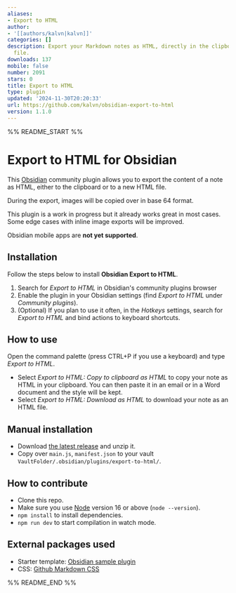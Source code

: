 ```yaml
---
aliases:
- Export to HTML
author:
- '[[authors/kalvn|kalvn]]'
categories: []
description: Export your Markdown notes as HTML, directly in the clipboard or as a
  file.
downloads: 137
mobile: false
number: 2091
stars: 0
title: Export to HTML
type: plugin
updated: '2024-11-30T20:20:33'
url: https://github.com/kalvn/obsidian-export-to-html
version: 1.1.0
---
```


%% README_START %%

# Export to HTML for Obsidian
This [Obsidian](https://obsidian.md) community plugin allows you to export the content of a note as HTML, either to the clipboard or to a new HTML file.

During the export, images will be copied over in base 64 format.

This plugin is a work in progress but it already works great in most cases. Some edge cases with inline image exports will be improved.

Obsidian mobile apps are **not yet supported**.

## Installation
Follow the steps below to install **Obsidian Export to HTML**.

1. Search for *Export to HTML* in Obsidian's community plugins browser
2. Enable the plugin in your Obsidian settings (find *Export to HTML* under *Community plugins*).
3. (Optional) If you plan to use it often, in the *Hotkeys* settings, search for *Export to HTML* and bind actions to keyboard shortcuts.

## How to use
Open the command palette (press <key>CTRL+P</key> if you use a keyboard) and type *Export to HTML*.

- Select *Export to HTML: Copy to clipboard as HTML* to copy your note as HTML in your clipboard. You can then paste it in an email or in a Word document and the style will be kept.
- Select *Export to HTML: Download as HTML* to download your note as an HTML file.

## Manual installation
- Download [the latest release](https://github.com/kalvn/obsidian-export-to-html/releases) and unzip it.
- Copy over `main.js`, `manifest.json` to your vault `VaultFolder/.obsidian/plugins/export-to-html/`.

## How to contribute
- Clone this repo.
- Make sure you use [Node](https://nodejs.org) version 16 or above (`node --version`).
- `npm install` to install dependencies.
- `npm run dev` to start compilation in watch mode.

## External packages used
- Starter template: [Obsidian sample plugin](https://github.com/obsidianmd/obsidian-sample-plugin)
- CSS: [Github Markdown CSS](https://github.com/sindresorhus/github-markdown-css)


%% README_END %%
